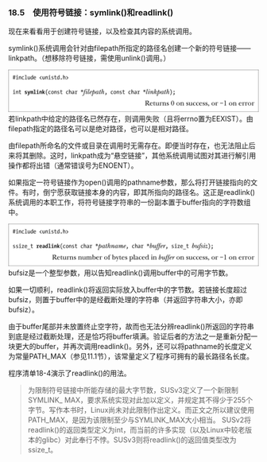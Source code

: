 ### 18.5　使用符号链接：symlink()和readlink()

现在来看看用于创建符号链接，以及检查其内容的系统调用。

symlink()系统调用会针对由filepath所指定的路径名创建一个新的符号链接——linkpath。（想移除符号链接，需使用unlink()调用。）



![428.png](../images/428.png)
若linkpath中给定的路径名已然存在，则调用失败（且将errno置为EEXIST）。由filepath指定的路径名可以是绝对路径，也可以是相对路径。

由filepath所命名的文件或目录在调用时无需存在。即便当时存在，也无法阻止后来将其删除。这时，linkpath成为“悬空链接”，其他系统调用试图对其进行解引用操作都将出错（通常错误号为ENOENT）。

如果指定一符号链接作为open()调用的pathname参数，那么将打开链接指向的文件。有时，倒宁愿获取链接本身的内容，即其所指向的路径名。这正是readlink()系统调用的本职工作，将符号链接字符串的一份副本置于buffer指向的字符数组中。



![429.png](../images/429.png)
bufsiz是一个整型参数，用以告知readlink()调用buffer中的可用字节数。

如果一切顺利，readlink()将返回实际放入buffer中的字节数。若链接长度超过bufsiz，则置于buffer中的是经截断处理的字符串（并返回字符串大小，亦即bufsiz）。

由于buffer尾部并未放置终止空字符，故而也无法分辨readlink()所返回的字符串到底是经过截断处理，还是恰巧将buffer填满。验证后者的方法之一是重新分配一块更大的buffer，并再次调用readlink()。另外，还可以将pathname的长度定义为常量PATH_MAX（参见11.1节），该常量定义了程序可拥有的最长路径名长度。

程序清单18-4演示了readlink()的用法。

> 为限制符号链接中所能存储的最大字节数，SUSv3定义了一个新限制SYMLINK_ MAX，要求系统实现对此加以定义，并规定其不得少于255个字节。写作本书时，Linux尚未对此限制作出定义。而正文之所以建议使用PATH_MAX，是因为该限制至少与SYMLINK_MAX大小相当。
> SUSv2将readlink()的返回类型定义为int，而当前的许多实现（以及Linux中较老版本的glibc）对此奉行不悖。SUSv3则将readlink()的返回值类型改为ssize_t。

